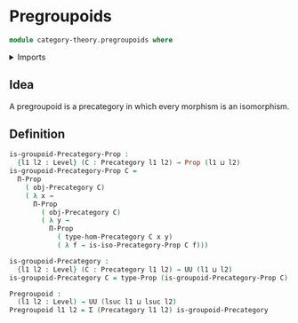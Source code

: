 # Pregroupoids

```agda
module category-theory.pregroupoids where
```

<details><summary>Imports</summary>

```agda
open import category-theory.isomorphisms-of-objects-precategories
open import category-theory.precategories

open import foundation.dependent-pair-types
open import foundation.propositions
open import foundation.universe-levels
```

</details>

## Idea

A pregroupoid is a precategory in which every morphism is an isomorphism.

## Definition

```agda
is-groupoid-Precategory-Prop :
  {l1 l2 : Level} (C : Precategory l1 l2) → Prop (l1 ⊔ l2)
is-groupoid-Precategory-Prop C =
  Π-Prop
    ( obj-Precategory C)
    ( λ x →
      Π-Prop
        ( obj-Precategory C)
        ( λ y →
          Π-Prop
            ( type-hom-Precategory C x y)
            ( λ f → is-iso-Precategory-Prop C f)))

is-groupoid-Precategory :
  {l1 l2 : Level} (C : Precategory l1 l2) → UU (l1 ⊔ l2)
is-groupoid-Precategory C = type-Prop (is-groupoid-Precategory-Prop C)

Pregroupoid :
  (l1 l2 : Level) → UU (lsuc l1 ⊔ lsuc l2)
Pregroupoid l1 l2 = Σ (Precategory l1 l2) is-groupoid-Precategory
```
